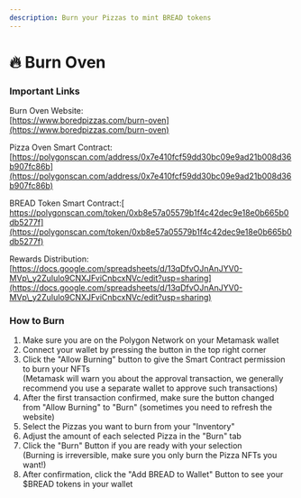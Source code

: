 ```yaml
---
description: Burn your Pizzas to mint BREAD tokens
---
```


# 🔥 Burn Oven

### Important Links

Burn Oven Website: \
[https://www.boredpizzas.com/burn-oven](https://www.boredpizzas.com/burn-oven)

Pizza Oven Smart Contract:\
[https://polygonscan.com/address/0x7e410fcf59dd30bc09e9ad21b008d36b907fc86b](https://polygonscan.com/address/0x7e410fcf59dd30bc09e9ad21b008d36b907fc86b)

BREAD Token Smart Contract:[\
https://polygonscan.com/token/0xb8e57a05579b1f4c42dec9e18e0b665b0db5277f](https://polygonscan.com/token/0xb8e57a05579b1f4c42dec9e18e0b665b0db5277f)

Rewards Distribution:\
[https://docs.google.com/spreadsheets/d/13qDfvOJnAnJYV0-MVp\_y2ZuIulo9CNXJFviCnbcxNVc/edit?usp=sharing](https://docs.google.com/spreadsheets/d/13qDfvOJnAnJYV0-MVp\_y2ZuIulo9CNXJFviCnbcxNVc/edit?usp=sharing)

### How to Burn

1. Make sure you are on the Polygon Network on your Metamask wallet
2. Connect your wallet by pressing the button in the top right corner
3. Click the "Allow Burning" button to give the Smart Contract permission to burn your NFTs\
   (Metamask will warn you about the approval transaction, we generally recommend you use a separate wallet to approve such transactions)
4. After the first transaction confirmed, make sure the button changed from "Allow Burning" to "Burn" (sometimes you need to refresh the website)
5. Select the Pizzas you want to burn from your "Inventory"
6. Adjust the amount of each selected Pizza in the "Burn" tab
7. Click the "Burn" Button if you are ready with your selection\
   (Burning is irreversible, make sure you only burn the Pizza NFTs you want!)
8. After confirmation, click the "Add BREAD to Wallet" Button to see your $BREAD tokens in your wallet

